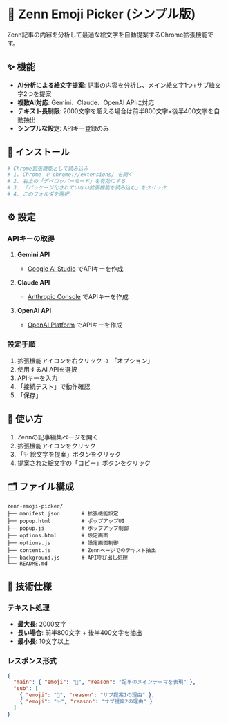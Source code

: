 # 🎨 Zenn Emoji Picker (シンプル版)

Zenn記事の内容を分析して最適な絵文字を自動提案するChrome拡張機能です。

## ✨ 機能

- **AI分析による絵文字提案**: 記事の内容を分析し、メイン絵文字1つ+サブ絵文字2つを提案
- **複数AI対応**: Gemini、Claude、OpenAI APIに対応
- **テキスト長制限**: 2000文字を超える場合は前半800文字+後半400文字を自動抽出
- **シンプルな設定**: APIキー登録のみ

## 🚀 インストール

```bash
# Chrome拡張機能として読み込み
# 1. Chrome で chrome://extensions/ を開く
# 2. 右上の「デベロッパーモード」を有効にする
# 3. 「パッケージ化されていない拡張機能を読み込む」をクリック
# 4. このフォルダを選択
```

## ⚙️ 設定

### APIキーの取得

1. **Gemini API**
   - [Google AI Studio](https://aistudio.google.com/app/apikey) でAPIキーを作成

2. **Claude API**
   - [Anthropic Console](https://console.anthropic.com/) でAPIキーを作成

3. **OpenAI API**
   - [OpenAI Platform](https://platform.openai.com/api-keys) でAPIキーを作成

### 設定手順

1. 拡張機能アイコンを右クリック → 「オプション」
2. 使用するAI APIを選択
3. APIキーを入力
4. 「接続テスト」で動作確認
5. 「保存」

## 📖 使い方

1. Zennの記事編集ページを開く
2. 拡張機能アイコンをクリック
3. 「✨ 絵文字を提案」ボタンをクリック
4. 提案された絵文字の「コピー」ボタンをクリック

## 🗂️ ファイル構成

```
zenn-emoji-picker/
├── manifest.json       # 拡張機能設定
├── popup.html          # ポップアップUI
├── popup.js            # ポップアップ制御
├── options.html        # 設定画面
├── options.js          # 設定画面制御
├── content.js          # Zennページでのテキスト抽出
├── background.js       # API呼び出し処理
└── README.md
```

## 🔧 技術仕様

### テキスト処理
- **最大長**: 2000文字
- **長い場合**: 前半800文字 + 後半400文字を抽出
- **最小長**: 10文字以上

### レスポンス形式
```json
{
  "main": { "emoji": "🌸", "reason": "記事のメインテーマを表現" },
  "sub": [
    { "emoji": "🦋", "reason": "サブ提案1の理由" },
    { "emoji": "✨", "reason": "サブ提案2の理由" }
  ]
}
```
